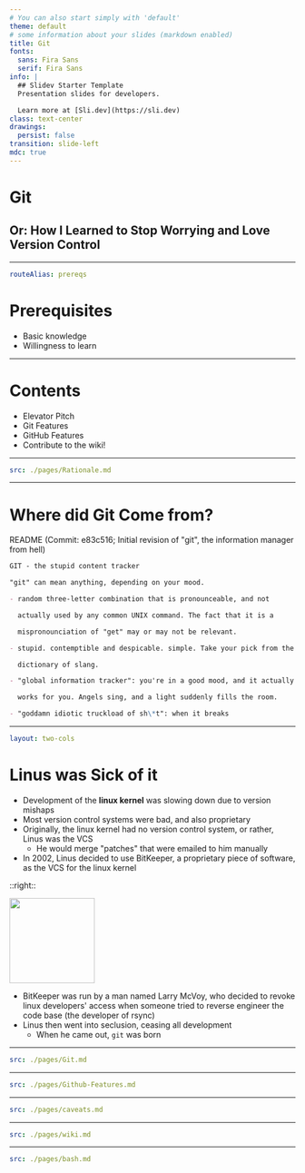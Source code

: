 ```yaml
---
# You can also start simply with 'default'
theme: default
# some information about your slides (markdown enabled)
title: Git
fonts:
  sans: Fira Sans
  serif: Fira Sans
info: |
  ## Slidev Starter Template
  Presentation slides for developers.

  Learn more at [Sli.dev](https://sli.dev)
class: text-center
drawings:
  persist: false
transition: slide-left
mdc: true
---
```


# Git

## Or: How I Learned to Stop Worrying and Love Version Control

---

```yaml
routeAlias: prereqs
```

# Prerequisites

- Basic <Link to="bash" title="Bash/shell"/> knowledge
- Willingness to learn

---

# Contents

- Elevator Pitch
- Git Features
- GitHub Features
- Contribute to the wiki!

---

```yaml
src: ./pages/Rationale.md
```

---

# Where did Git Come from?

README (Commit: e83c516; Initial revision of "git", the information manager from hell)

```markdown
GIT - the stupid content tracker

"git" can mean anything, depending on your mood.

- random three-letter combination that is pronounceable, and not

  actually used by any common UNIX command. The fact that it is a

  mispronounciation of "get" may or may not be relevant.

- stupid. contemptible and despicable. simple. Take your pick from the

  dictionary of slang.

- "global information tracker": you're in a good mood, and it actually

  works for you. Angels sing, and a light suddenly fills the room.

- "goddamn idiotic truckload of sh\*t": when it breaks
```

---

```yaml
layout: two-cols
```

# Linus was Sick of it

<v-clicks>

- Development of the **linux kernel** was slowing down due to version mishaps
- Most version control systems were bad, and also proprietary
- Originally, the linux kernel had no version control system, or rather, Linus was the VCS
  - He would merge "patches" that were emailed to him manually
- In 2002, Linus decided to use BitKeeper, a proprietary piece of software, as the VCS for the linux kernel

</v-clicks>

::right::

<img src="/linus.jpeg" width=150em class="m-auto" />

<v-clicks>

- BitKeeper was run by a man named Larry McVoy, who decided to revoke linux developers' access when someone tried to reverse engineer the code base (the developer of rsync)
- Linus then went into seclusion, ceasing all development
  - When he came out, `git` was born

</v-clicks>

---

```yaml
src: ./pages/Git.md
```

---

```yaml
src: ./pages/Github-Features.md
```

---

```yaml
src: ./pages/caveats.md
```

---

```yaml
src: ./pages/wiki.md
```

---

```yaml
src: ./pages/bash.md
```

